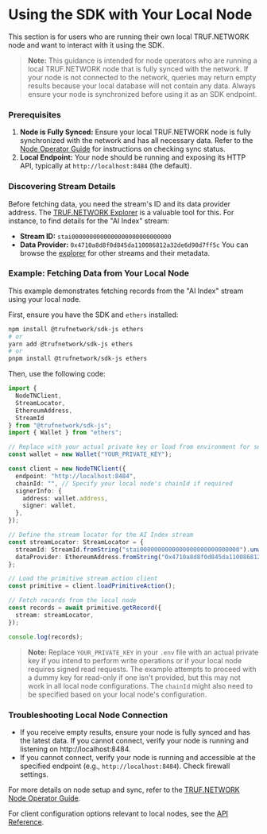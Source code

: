 # Using the SDK with Your Local Node

This section is for users who are running their own local TRUF.NETWORK node and want to interact with it using the SDK.

> **Note:**
> This guidance is intended for node operators who are running a local
> TRUF.NETWORK node that is fully synced with the network. If your node is not
> connected to the network, queries may return empty results because your local
> database will not contain any data. Always ensure your node is synchronized
> before using it as an SDK endpoint.

### Prerequisites

1.  **Node is Fully Synced:**
    Ensure your local TRUF.NETWORK node is fully synchronized with the network and has all necessary data. Refer to the [Node Operator Guide](https://github.com/trufnetwork/node/blob/main/docs/node-operator-guide.md#7-verify-node-synchronization) for instructions on checking sync status.
2.  **Local Endpoint:**
    Your node should be running and exposing its HTTP API, typically at `http://localhost:8484` (the default).

### Discovering Stream Details

Before fetching data, you need the stream's ID and its data provider address. The [TRUF.NETWORK Explorer](https://truf.network/explorer/0x4710a8d8f0d845da110086812a32de6d90d7ff5c/stai0000000000000000000000000000) is a valuable tool for this. For instance, to find details for the "AI Index" stream:
-   **Stream ID:** `stai0000000000000000000000000000`
-   **Data Provider:** `0x4710a8d8f0d845da110086812a32de6d90d7ff5c`
You can browse the [explorer](https://truf.network/explorer/) for other streams and their metadata.

### Example: Fetching Data from Your Local Node

This example demonstrates fetching records from the "AI Index" stream using your local node.

First, ensure you have the SDK and `ethers` installed:
```bash
npm install @trufnetwork/sdk-js ethers
# or
yarn add @trufnetwork/sdk-js ethers
# or
pnpm install @trufnetwork/sdk-js ethers
```

Then, use the following code:

```typescript
import {
  NodeTNClient,
  StreamLocator,
  EthereumAddress,
  StreamId
} from "@trufnetwork/sdk-js";
import { Wallet } from "ethers";

// Replace with your actual private key or load from environment for security
const wallet = new Wallet("YOUR_PRIVATE_KEY");

const client = new NodeTNClient({
  endpoint: "http://localhost:8484",
  chainId: "", // Specify your local node's chainId if required
  signerInfo: {
    address: wallet.address,
    signer: wallet,
  },
});

// Define the stream locator for the AI Index stream
const streamLocator: StreamLocator = {
  streamId: StreamId.fromString("stai0000000000000000000000000000").unwrap(),
  dataProvider: EthereumAddress.fromString("0x4710a8d8f0d845da110086812a32de6d90d7ff5c").throw(),
};

// Load the primitive stream action client
const primitive = client.loadPrimitiveAction();

// Fetch records from the local node
const records = await primitive.getRecord({
  stream: streamLocator,
});

console.log(records);
```

> **Note:**
> Replace `YOUR_PRIVATE_KEY` in your `.env` file with an actual private key if you intend to perform write operations or if your local node requires signed read requests. The example attempts to proceed with a dummy key for read-only if one isn't provided, but this may not work in all local node configurations.
> The `chainId` might also need to be specified based on your local node's configuration.

### Troubleshooting Local Node Connection

-   If you receive empty results, ensure your node is fully synced and has the latest data.
If you cannot connect, verify your node is running and listening on http://localhost:8484.
-   If you cannot connect, verify your node is running and accessible at the specified endpoint (e.g., `http://localhost:8484`). Check firewall settings.

For more details on node setup and sync, refer to the [TRUF.NETWORK Node Operator Guide](https://github.com/trufnetwork/node/).

For client configuration options relevant to local nodes, see the [API Reference](./api-reference.md). 